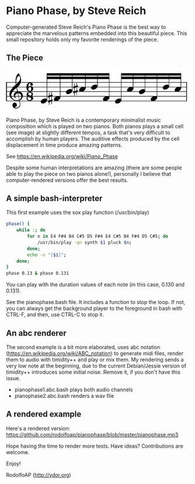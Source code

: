 # Piano Phase, by Steve Reich

Computer-generated Steve Reich's Piano Phase is the best way to appreciate the marvelous patterns embedded into this beautiful piece. This small repository holds only my favorite renderings of the piece.

## The Piece

![Piano Phase minimalist cell](https://github.com/rodolfoap/pianophase/blob/master/img/pianophase.png)

Piano Phase, by Steve Reich is a contemporary minimalist music composition which is played on two pianos. Both pianos plays a small cell (see image) at slightly different tempos, a task that's very difficult to accomplish by human players. The auditive effects produced by the cell displacement in time produce amazing patterns.

See https://en.wikipedia.org/wiki/Piano_Phase

Despite some human interpretations are amazing (there are some people able to play the piece on two pianos alone!), personally I believe that computer-rendered versions offer the best results.

## A simple bash-interpreter

This first example uses the sox play function (/usr/bin/play)

```bash
phase() {
	while :; do
		for n in E4 F#4 B4 C#5 D5 F#4 E4 C#5 B4 F#4 D5 C#5; do
			/usr/bin/play -qn synth $1 pluck $n;
		done;
		echo -n "[$1]";
	done;
}
phase 0.13 & phase 0.131
```

You can play with the duration values of each note (in this case, 0.130 and 0.131).

See the pianophase.bash file. It includes a function to stop the loop. If not, you can always get the background player to the foreground in bash with CTRL-F, and then, use CTRL-C to stop it.

## An abc renderer

The second example is a bit more elaborated, uses abc notation (https://en.wikipedia.org/wiki/ABC_notation) to generate midi files, render them to audio with timidity++ and play or mix them. My rendering sends a very low note at the beginning, due to the current Debian/Jessie version of timidity++ introduces some initial noise. Remove it, if you don't have this issue.

* pianophase1.abc.bash plays both audio channels
* pianophase2.abc.bash renders a wav file

## A rendered example

Here's a rendered version: https://github.com/rodolfoap/pianophase/blob/master/pianophase.mp3

Hope having the time to render more tests. Have ideas? Contributions are welcome.

Enjoy!

RodolfoAP (http://ydor.org)
